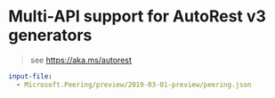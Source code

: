 # Multi-API support for AutoRest v3 generators

> see https://aka.ms/autorest

``` yaml $(enable-multi-api)
input-file:
  - Microsoft.Peering/preview/2019-03-01-preview/peering.json
```
